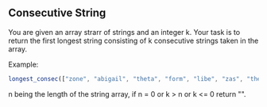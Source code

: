 ## Consecutive String

You are given an array strarr of strings and an integer k. Your task is to return the first longest string consisting of k consecutive strings taken in the array.

Example:
```javascript
longest_consec(["zone", "abigail", "theta", "form", "libe", "zas", "theta", "abigail"], 2) --> "abigailtheta"
```
n being the length of the string array, if n = 0 or k > n or k <= 0 return "".
